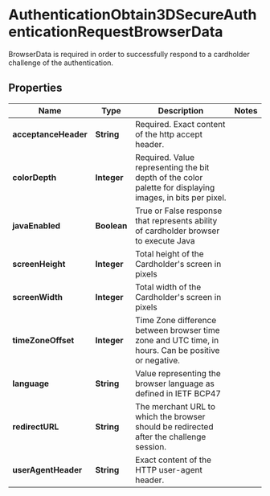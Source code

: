 

# AuthenticationObtain3DSecureAuthenticationRequestBrowserData

BrowserData is required in order to successfully respond to a cardholder challenge of the authentication.

## Properties

| Name | Type | Description | Notes |
|------------ | ------------- | ------------- | -------------|
|**acceptanceHeader** | **String** | Required.  Exact content of the http accept header. |  |
|**colorDepth** | **Integer** | Required. Value representing the bit depth of the color palette for displaying images, in bits per pixel. |  |
|**javaEnabled** | **Boolean** | True or False response that represents ability of cardholder browser to execute Java |  |
|**screenHeight** | **Integer** | Total height of the Cardholder&#39;s screen in pixels |  |
|**screenWidth** | **Integer** | Total width of the Cardholder&#39;s screen in pixels |  |
|**timeZoneOffset** | **Integer** | Time Zone difference between browser time zone and UTC time, in hours.  Can be positive or negative. |  |
|**language** | **String** | Value representing the browser language as defined in IETF BCP47 |  |
|**redirectURL** | **String** | The merchant URL to which the browser should be redirected after the challenge session. |  |
|**userAgentHeader** | **String** | Exact content of the HTTP user-agent header. |  |



